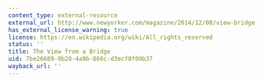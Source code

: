 ```yaml
---
content_type: external-resource
external_url: http://www.newyorker.com/magazine/2014/12/08/view-bridge
has_external_license_warning: true
license: https://en.wikipedia.org/wiki/All_rights_reserved
status: ''
title: The View from a Bridge
uid: 7be26689-9b28-4a9b-866c-d3ecf8f09b37
wayback_url: ''
---
```

